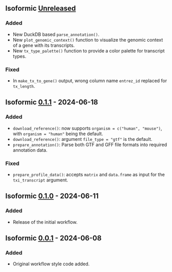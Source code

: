 ## Isoformic [Unreleased]

### Added

* New DuckDB based `parse_annotation()`.
* New `plot_genomic_context()` function to visualize the genomic context of a
  gene with its transcripts.
* New `tx_type_palette()` function to provide a color palette for transcript types.

### Fixed

* In `make_tx_to_gene()` output, wrong column name `entrez_id` replaced for `tx_length`.

## Isoformic [0.1.1] - 2024-06-18

### Added

* `download_reference()`: now supports `organism = c("human", "mouse")`, with `organism = "human"` being the default.
* `download_reference()`: argument `file_type = "gtf"` is the default.
* `prepare_annotation()`: Parse both GTF and GFF file formats into required annotation data.

### Fixed

* `prepare_profile_data()`: accepts `matrix` and `data.frame` as input for the `txi_transcript` argument.

## Isoformic [0.1.0] - 2024-06-11

### Added

* Release of the initial workflow.

## Isoformic [0.0.1] - 2024-06-08

### Added

* Original workflow style code added.

[unreleased]: https://github.com/luciorq/isoformic/compare/v0.1.1...HEAD
[0.1.1]: <https://github.com/luciorq/isoformic/compare/v0.1.0...v0.1.1>
[0.1.0]: <https://github.com/luciorq/isoformic/compare/v0.0.1...v0.1.0>
[0.0.1]: <https://github.com/luciorq/isoformic/releases/tag/v0.0.1>

